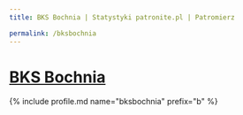 ```yaml
---
title: BKS Bochnia | Statystyki patronite.pl | Patromierz

permalink: /bksbochnia
---
```


# [BKS Bochnia](https://patronite.pl/bksbochnia)

{% include profile.md name="bksbochnia" prefix="b" %}
